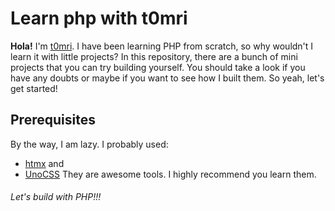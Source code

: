 # Learn php with t0mri
**Hola!** I'm [t0mri](https://github.com/t0mri). I have been learning PHP from scratch, so why wouldn't I learn it with little projects? In this repository, there are a bunch of mini projects that you can try building yourself. You should take a look if you have any doubts or maybe if you want to see how I built them. So yeah, let's get started!

## Prerequisites
By the way, I am lazy. I probably used:
- [htmx](https://htmx.org/) and
- [UnoCSS](https://unocss.dev/)
They are awesome tools. I highly recommend you learn them.

###### Let's build with PHP!!!